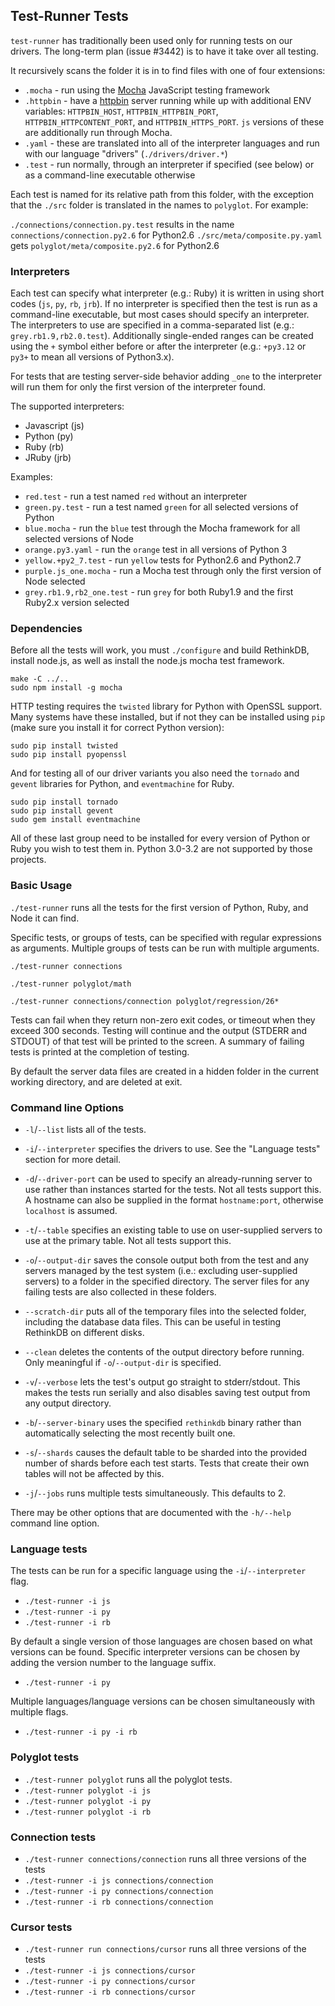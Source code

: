 Test-Runner Tests
--------------------

`test-runner` has traditionally been used only for running tests on our drivers. The long-term plan (issue #3442) is to have it take over all testing.

It recursively scans the folder it is in to find files with one of four extensions:

* `.mocha` - run using the [Mocha](https://mochajs.org) JavaScript testing framework
* `.httpbin` - have a [httpbin](http://httpbin.org) server running while up with additional ENV variables: `HTTPBIN_HOST`, `HTTPBIN_HTTPBIN_PORT`, `HTTPBIN_HTTPCONTENT_PORT`, and `HTTPBIN_HTTPS_PORT`. `js` versions of these are additionally run through Mocha.
* `.yaml` - these are translated into all of the interpreter languages and run with our language "drivers" (`./drivers/driver.*`)
* `.test` - run normally, through an interpreter if specified (see below) or as a command-line executable otherwise

Each test is named for its relative path from this folder, with the exception that the `./src` folder is translated in the names to `polyglot`. For example:

`./connections/connection.py.test` results in the name `connections/connection.py2.6` for Python2.6
`./src/meta/composite.py.yaml` gets `polyglot/meta/composite.py2.6` for Python2.6

### Interpreters

Each test can specify what interpreter (e.g.: Ruby) it is written in using short codes (`js`, `py`, `rb`, `jrb`). If no interpreter is specified then the test is run as a command-line executable, but most cases should specify an interpreter. The interpreters to use are specified in a comma-separated list (e.g.: `grey.rb1.9,rb2.0.test`). Additionally single-ended ranges can be created using the `+` symbol either before or after the interpreter (e.g.: `+py3.12` or `py3+` to mean all versions of Python3.x).

For tests that are testing server-side behavior adding `_one` to the interpreter will run them for only the first version of the interpreter found.

The supported interpreters:

* Javascript (js)
* Python (py)
* Ruby (rb)
* JRuby (jrb)

Examples:

* `red.test` - run a test named `red` without an interpreter
* `green.py.test` - run a test named `green` for all selected versions of Python
* `blue.mocha` - run the `blue` test through the Mocha framework for all selected versions of Node
* `orange.py3.yaml` - run the `orange` test in all versions of Python 3
* `yellow.+py2_7.test` - run `yellow` tests for Python2.6 and Python2.7
* `purple.js_one.mocha` - run a Mocha test through only the first version of Node selected
* `grey.rb1.9,rb2_one.test` - run `grey` for both Ruby1.9 and the first Ruby2.x version selected

### Dependencies

Before all the tests will work, you must `./configure` and build RethinkDB, install node.js, as well as install the node.js mocha test framework.

```
make -C ../..
sudo npm install -g mocha
```

HTTP testing requires the `twisted` library for Python with OpenSSL support. Many systems have these installed, but if not they can be installed using `pip` (make sure you install it for correct Python version):

```
sudo pip install twisted
sudo pip install pyopenssl
```

And for testing all of our driver variants you also need the `tornado` and `gevent` libraries for Python, and `eventmachine` for Ruby.

```
sudo pip install tornado
sudo pip install gevent
sudo gem install eventmachine
```

All of these last group need to be installed for every version of Python or Ruby you wish to test them in. Python 3.0-3.2 are not supported by those projects.

### Basic Usage

`./test-runner` runs all the tests for the first version of Python, Ruby, and Node it can find.

Specific tests, or groups of tests, can be specified with regular expressions as arguments. Multiple groups of tests can be run with multiple arguments.

`./test-runner connections`

`./test-runner polyglot/math`

`./test-runner connections/connection polyglot/regression/26*`

Tests can fail when they return non-zero exit codes, or timeout when they exceed 300 seconds. Testing will
continue and the output (STDERR and STDOUT) of that test will be printed to the screen. A summary of failing
tests is printed at the completion of testing.

By default the server data files are created in a hidden folder in the current working directory, and are deleted
at exit.

### Command line Options

* `-l`/`--list` lists all of the tests.

* `-i`/`--interpreter` specifies the drivers to use. See the "Language tests" section for more detail.

* `-d`/`--driver-port` can be used to specify an already-running server to use rather than instances started for the tests. Not all tests support this. A hostname can also be supplied in the format `hostname:port`, otherwise `localhost` is assumed.

* `-t`/`--table` specifies an existing table to use on user-supplied servers to use at the primary table. Not all tests support this.

* `-o`/`--output-dir` saves the console output both from the test and any servers managed by the test system
(i.e.: excluding user-supplied servers) to a folder in the specified directory. The server files for any failing tests are also collected in these folders.

* `--scratch-dir` puts all of the temporary files into the selected folder, including the database data files.
This can be useful in testing RethinkDB on different disks.

* `--clean` deletes the contents of the output directory before running. Only meaningful if `-o`/`--output-dir`
is specified.

* `-v`/`--verbose` lets the test's output go straight to stderr/stdout. This makes the tests run serially and
also disables saving test output from any output directory.

* `-b`/`--server-binary` uses the specified `rethinkdb` binary rather than automatically selecting the most recently built one.

* `-s`/`--shards` causes the default table to be sharded into the provided number of shards before each test
starts. Tests that create their own tables will not be affected by this.

* `-j`/`--jobs` runs multiple tests simultaneously. This defaults to 2.

There may be other options that are documented with the `-h/--help` command line option.

### Language tests

The tests can be run for a specific language using the `-i`/`--interpreter` flag.

* `./test-runner -i js`
* `./test-runner -i py`
* `./test-runner -i rb`

By default a single version of those languages are chosen based on what versions can be found. Specific interpreter versions can be chosen by adding the version number to the language suffix.

* `./test-runner -i py`

Multiple languages/language versions can be chosen simultaneously with multiple flags.

* `./test-runner -i py -i rb`

### Polyglot tests

* `./test-runner polyglot` runs all the polyglot tests.
* `./test-runner polyglot -i js`
* `./test-runner polyglot -i py`
* `./test-runner polyglot -i rb`

### Connection tests

* `./test-runner connections/connection` runs all three versions of the tests
* `./test-runner -i js connections/connection`
* `./test-runner -i py connections/connection`
* `./test-runner -i rb connections/connection`

### Cursor tests

* `./test-runner run connections/cursor` runs all three versions of the tests
* `./test-runner -i js connections/cursor`
* `./test-runner -i py connections/cursor`
* `./test-runner -i rb connections/cursor`
